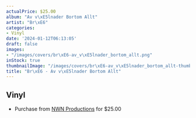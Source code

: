 ```yaml
---
actualPrice: $25.00
album: "Av v\xE5lnader Bortom Allt"
artist: "Br\xE6"
categories:
- Vinyl
date: '2024-01-12T06:13:05'
draft: false
images:
- "/images/covers/br\xE6-av_v\xE5lnader_bortom_allt.png"
inStock: true
thumbnailImage: "/images/covers/br\xE6-av_v\xE5lnader_bortom_allt-thumb.png"
title: "Br\xE6 - Av v\xE5lnader Bortom Allt"
---
```


## Vinyl
* Purchase from [NWN Productions](http://shop.nwnprod.com/index.php?route=product/product&path=75&product_id=45227&sort=pd.name&order=ASC) for $25.00
